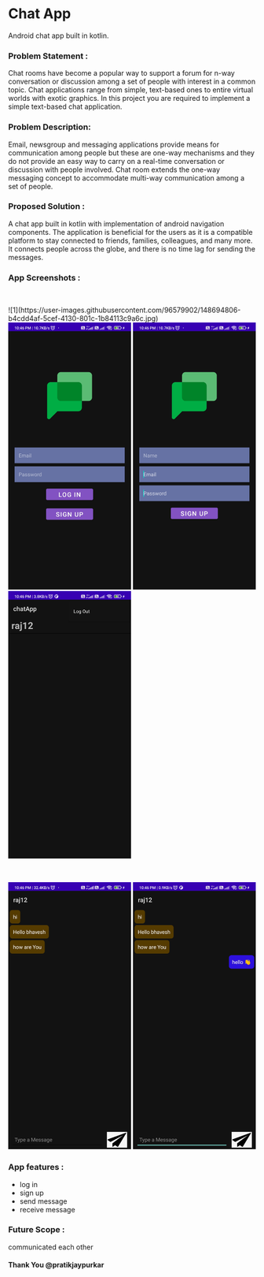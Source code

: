 # Chat App
Android chat app built in kotlin. 


### Problem Statement : 
Chat rooms have become a popular way to support a forum for n-way conversation or discussion among a set of people with interest in a common topic. Chat applications range from simple, text-based ones to entire virtual worlds with exotic graphics. In this project you are required to implement a simple text-based chat application.


### Problem Description:
Email, newsgroup and messaging applications provide means for communication among people but these are one-way mechanisms and they do not provide an easy way to carry on a real-time conversation or discussion with people involved. Chat room extends the one-way messaging concept to accommodate multi-way communication among a set of people.


### Proposed Solution : 
A chat app built in kotlin with implementation of android navigation components. The application is beneficial for the users as it is a compatible platform to stay connected to friends, families, colleagues, and many more. It connects people across the globe, and there is no time lag for sending the messages. 

 ### App Screenshots : 
 <br>
 
<p float="left">![1](https://user-images.githubusercontent.com/96579902/148694806-b4cdd4af-5cef-4130-801c-1b84113c9a6c.jpg)

 
<img src="https://github.com/pratikjaypurkar/chatapp/blob/main/src/1.jpg" width="250" >

<img src="https://github.com/pratikjaypurkar/chatapp/blob/main/src/2.jpg" width="250">

<img src="https://github.com/pratikjaypurkar/chatapp/blob/main/src/3.jpg" width="250" >
 
</p>

<br>

<p float="left">
   
<img src="https://github.com/pratikjaypurkar/chatapp/blob/main/src/4.jpg" width="250">

<img src="https://github.com/pratikjaypurkar/chatapp/blob/main/src/5.jpg" width="250">
 
</p>


 ### App features : 
* log in
* sign up
* send message
* receive message

 
 
### Future Scope :
communicated each other


#### Thank You @pratikjaypurkar
